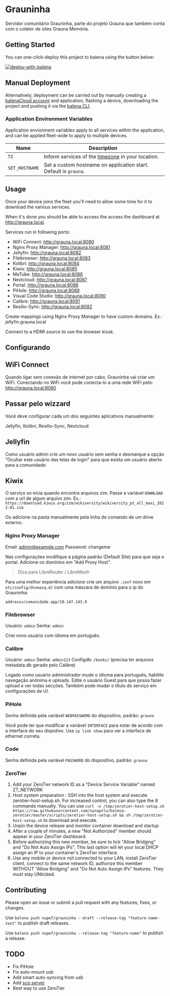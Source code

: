 # Grauninha

Servidor comunitário Grauninha, parte do projeto Grauna que também conta com o coletor de sites Grauna Memória.
## Getting Started

You can one-click-deploy this project to balena using the button below:

[![deploy-with-balena](https://balena.io/deploy.svg)](https://dashboard.balena-cloud.com/deploy?repoUrl=https://github.com//Instituto-Nupef/grauninha&defaultDeviceType=intel-nuc)

## Manual Deployment

Alternatively, deployment can be carried out by manually creating a [balenaCloud account](https://dashboard.balena-cloud.com) and application, flashing a device, downloading the project and pushing it via the [balena CLI](https://github.com/balena-io/balena-cli).

### Application Environment Variables

Application envionment variables apply to all services within the application, and can be applied fleet-wide to apply to multiple devices.

| Name           | Description                                                                                                       |
| -------------- | ----------------------------------------------------------------------------------------------------------------- |
| `TZ`           | Inform services of the [timezone](https://en.wikipedia.org/wiki/List_of_tz_database_time_zones) in your location. |
| `SET_HOSTNAME` | Set a custom hostname on application start. Default is `grauna`.                                               |

## Usage

  Once your device joins the fleet you'll need to allow some time for it to download the various services.

  When it's done you should be able to access the access the dashboard at <http://grauna.local>.

  Services run in following ports:
  - WiFi Connect: <http://grauna.local:8080>
  - Nginx Proxy Manager: <http://grauna.local:8081>
  - Jellyfin: <http://grauna.local:8082>
  - Filebrowser: <http://grauna.local:8083>
  - Kolibri: <http://grauna.local:8084>
  - Kiwix: <http://grauna.local:8085>
  - MeTube: <http://grauna.local:8086>
  - Nextcloud: <http://grauna.local:8087>
  - Portal: <http://grauna.local:8088>
  - PiHole: <http://grauna.local:8089>
  - Visual Code Studio: <http://grauna.local:8090>
  - Calibre: <http://grauna.local:8091>
  - Resilio-Sync: <http://grauna.local:8092>


  Create mappings using Nginx Proxy Manager to have custom domains. Ex.: jellyfin.grauna.local

  Connect to a HDMI source to use the browser kiosk.

## Configurando

## WiFi Connect

Quando ligar sem conexão de internet por cabo, Grauninha vai criar um WiFi. Conectando no WiFi você pode conecta-lo
a uma rede WiFi pelo: http://grauna.local:8080

## Passar pelo wizzard

Você deve configurar cada um dos seguintes aplicativos manualmente:

Jellyfin, Kolibri, Resilio-Sync, Nextcloud

## Jellyfin

Como usuário admin crie um novo usuário sem senha e desmarque a opção "Ocultar este usuário das telas de login" para que exista um usuário aberto para a comunidade.

## Kiwix

O serviço so nicia quando encontra arquivos zim. Passe a variável `DOWNLOAD` com a url de algum arquivo zim. Ex.: `https://download.kiwix.org/zim/wikiversity/wikiversity_pt_all_maxi_2022-01.zim`

Ou adicione na pasta manualmente pela linha de comando de um drive externo.

### Nginx Proxy Manager

Email:    admin@example.com
Password: changeme

Nas configurações modifique a página padrão (Default Site) para que seja o portal. Adicione os domínios em "Add Proxy Host".

> Dica para LibreRouter / LibreMesh

Para uma melhor experiência adicione crie um arquivo `.conf` novo em `etc/config/dnsmasq.d/` com uma máscara de domínio para o ip do Grauninha:

```
address=/comunidade.app/10.147.143.9
```

### Filebrowser

Usuário: `admin`
Senha: `admin`

Criei novo usuário com idioma em português.

### Calibre

Usuário: `admin`
Senha: `admin123`
Configdb: `/books/` (precisa ter arquivos metadata.db gerado pelo Calibre)

Logado como usuário administrador mude o idioma para português, habilite navegação anônima e uploads.
Edite o usuário Guest para que possa fazer upload e ver todas secções.
Também pode mudar o título do serviço em configurações de UI.

### PiHole

Senha definida pela variável `WEBPASSWORD` do dispositivo, padrão: `grauna`

Você pode ter que modificar a variável `INTERFACE` para estar de acordo com a interface do seu dispotivo. Use `ip link show` para ver a interface de ethernet correta.

### Code

Senha definida pela variável `PASSWORD` do dispositivo, padrão: `grauna`

### ZeroTier

1. Add your ZeroTier network ID as a "Device Service Variable" named ZT_NETWORK
2. Host system preparation : SSH into the host system and execute zerotier-host-setup.sh. For increased control, you can also type the 8 commands manually. You can use `curl -o /tmp/zerotier-host-setup.sh https://raw.githubusercontent.com/synapzlu/balena-zerotier/master/scripts/zerotier-host-setup.sh && sh /tmp/zerotier-host-setup.sh` to download and execute.
3. Unpin the device release and monitor container download and startup
4. After a couple of minutes, a new "Not Authorized" member should appear in your ZeroTier dashboard.
5. Before authorizing this new member, be sure to tick "Allow Bridging" and "Do Not Auto Assign IPs". This last option will let your local DHCP assign an IP to your container's ZeroTier interface.
6. Use any mobile or device not connected to your LAN, install ZeroTier client, connect to the same network ID, authorize this member WITHOUT "Allow Bridging" and "Do Not Auto Assign IPs" features. They must stay UNticked.

## Contributing

Please open an issue or submit a pull request with any features, fixes, or changes.

Use `balena push nupef/grauninha --draft --release-tag "feature-name-test"` to publish draft releases.

Use `balena push nupef/grauninha --release-tag "feature-name"` to publish a release.

## TODO

- Fix PiHole
- Fix auto-mount usb
- Add smart auto-syncing from usb
- Add [scp server](https://github.com/synapzlu/balena-scpserver)
- Best way to use ZeroTier